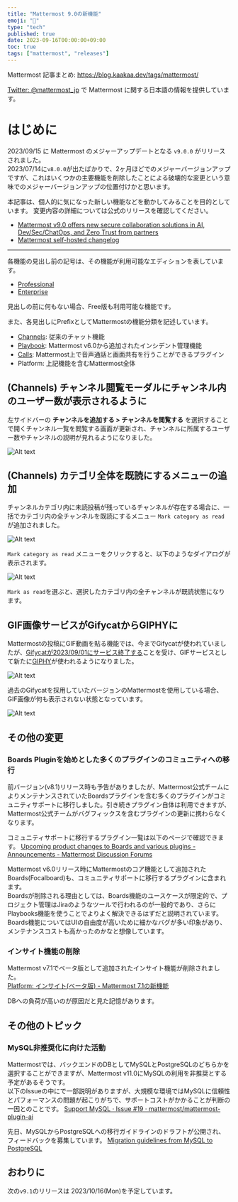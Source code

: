 ```yaml
---
title: "Mattermost 9.0の新機能"
emoji: "🎉"
type: "tech"
published: true
date: 2023-09-16T00:00:00+09:00
toc: true
tags: ["mattermost", "releases"]
---
```


Mattermost 記事まとめ: https://blog.kaakaa.dev/tags/mattermost/

[Twitter: @mattermost_jp](https://twitter.com/mattermost_jp) で Mattermost に関する日本語の情報を提供しています。

# はじめに

2023/09/15 に Mattermost のメジャーアップデートとなる `v9.0.0` がリリースされました。  
2023/07/14に`v8.0.0`が出たばかりで、2ヶ月ほどでのメジャーバージョンアップですが、これはいくつかの主要機能を削除したことによる破壊的な変更という意味でのメジャーバージョンアップの位置付けかと思います。

本記事は、個人的に気になった新しい機能などを動かしてみることを目的としています。
変更内容の詳細については公式のリリースを確認してください。

- [Mattermost v9\.0 offers new secure collaboration solutions in AI, Dev/Sec/ChatOps, and Zero Trust from partners](https://mattermost.com/blog/mattermost-v9-0-is-now-available/)
- [Mattermost self\-hosted changelog](https://docs.mattermost.com/install/self-managed-changelog.html#release-v9-0-major-release)

---

各機能の見出し前の記号は、その機能が利用可能なエディションを表しています。

- [Professional](https://mattermost.com/pricing/)
- [Enterprise](https://mattermost.com/pricing/)

見出しの前に何もない場合、Free版も利用可能な機能です。

また、各見出しにPrefixとしてMattermostの機能分類を記述しています。

- [Channels](https://docs.mattermost.com/guides/channels.html): 従来のチャット機能
- [Playbook](https://docs.mattermost.com/guides/playbooks.html): Mattermost v6.0から追加されたインシデント管理機能
- [Calls](https://docs.mattermost.com/channels/make-calls.html): Mattermost上で音声通話と画面共有を行うことができるプラグイン
- Platform: 上記機能を含むMattermost全体


## (Channels) チャンネル閲覧モーダルにチャンネル内のユーザー数が表示されるように

左サイドバーの **チャンネルを追加する > チャンネルを閲覧する** を選択することで開くチャンネル一覧を閲覧する画面が更新され、チャンネルに所属するユーザー数やチャンネルの説明が見れるようになりました。

![Alt text](https://blog.kaakaa.dev/images/posts/mattermost/releases-9.0/channels-browse-channels.png)

## (Channels) カテゴリ全体を既読にするメニューの追加

チャンネルカテゴリ内に未読投稿が残っているチャンネルが存在する場合に、一括でカテゴリ内の全チャンネルを既読にするメニュー `Mark category as read` が追加されました。

![Alt text](https://blog.kaakaa.dev/images/posts/mattermost/releases-9.0/channels-mark-category-1.png)

`Mark category as read` メニューをクリックすると、以下のようなダイアログが表示されます。

![Alt text](https://blog.kaakaa.dev/images/posts/mattermost/releases-9.0/channels-mark-category-2.png)

`Mark as read`を選ぶと、選択したカテゴリ内の全チャンネルが既読状態になります。

## GIF画像サービスがGifycatからGIPHYに

Mattermostの投稿にGIF動画を貼る機能では、今までGifycatが使われていましたが、[Gifycatが2023/09/01にサービス終了する](https://techcrunch.com/2023/07/05/gfycat-shuts-down-on-september-1/)ことを受け、GIFサービスとして新たに[GIPHY](https://giphy.com/)が使われるようになりました。

![Alt text](https://blog.kaakaa.dev/images/posts/mattermost/releases-9.0/channels-giphy.png)

過去のGifycatを採用していたバージョンのMattermostを使用している場合、GIF画像が何も表示されない状態となっています。

![Alt text](https://blog.kaakaa.dev/images/posts/mattermost/releases-9.0/channels-gfycat.png)


## その他の変更

### Boards Pluginを始めとした多くのプラグインのコミュニティへの移行

前バージョン(v8.1)リリース時も予告がありましたが、Mattermost公式チームによりメンテナンスされていたBoardsプラグインを含む多くのプラグインがコミュニティサポートに移行しました。引き続きプラグイン自体は利用できますが、Mattermost公式チームがバグフィックスを含むプラグインの更新に携わらなくなります。

コミュニティサポートに移行するプラグイン一覧は以下のページで確認できます。
[Upcoming product changes to Boards and various plugins \- Announcements \- Mattermost Discussion Forums](https://forum.mattermost.com/t/upcoming-product-changes-to-boards-and-various-plugins/16669)

Mattermost v6.0リリース時にMattermostのコア機能として追加されたBoards(Focalboard)も、コミュニティサポートに移行するプラグインに含まれます。  
Boardsが削除される理由としては、Boards機能のユースケースが限定的で、プロジェクト管理はJiraのようなツールで行われるのが一般的であり、さらにPlaybooks機能を使うことでよりよく解決できるはずだと説明されています。  
Boards機能についてはUIの自由度が高いために細かなバグが多い印象があり、メンテナンスコストも高かったのかなと想像しています。

### インサイト機能の削除

Mattermost v7.1でベータ版として追加されたインサイト機能が削除されました。  
[Platform: インサイト(ベータ版) - Mattermost 7\.1の新機能](https://blog.kaakaa.dev/post/mattermost/releases-7.1/#professionalenterprise-platform-%E3%82%A4%E3%83%B3%E3%82%B5%E3%82%A4%E3%83%88-%E3%83%99%E3%83%BC%E3%82%BF%E7%89%88)

DBへの負荷が高いのが原因だと見た記憶があります。

## その他のトピック

### MySQL非推奨化に向けた活動

Mattermostでは、バックエンドのDBとしてMySQLとPostgreSQLのどちらかを選択することができますが、Mattermost v11.0にMySQLの利用を非推奨とする予定があるそうです。  
以下のIssueの中にで一部説明がありますが、大規模な環境ではMySQLに信頼性とパフォーマンスの問題が起こりがちで、サポートコストがかかることが判断の一因とのことです。
[Support MySQL · Issue \#19 · mattermost/mattermost\-plugin\-ai](https://github.com/mattermost/mattermost-plugin-ai/issues/19)

先日、MySQLからPostgreSQLへの移行ガイドラインのドラフトが公開され、フィードバックを募集しています。
[Migration guidelines from MySQL to PostgreSQL](https://docs.mattermost.com/deploy/postgres-migration.html)

## おわりに
次の`v9.1`のリリースは 2023/10/16(Mon)を予定しています。  
